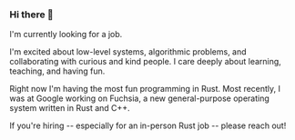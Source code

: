 ### Hi there 👋

I'm currently looking for a job.

I'm excited about low-level systems, algorithmic problems, and collaborating
with curious and kind people. I care deeply about learning, teaching, and
having fun.

Right now I'm having the most fun programming in Rust. Most recently, I was at
Google working on Fuchsia, a new general-purpose operating system written in
Rust and C++.

If you're hiring -- especially for an in-person Rust job -- please reach out!
